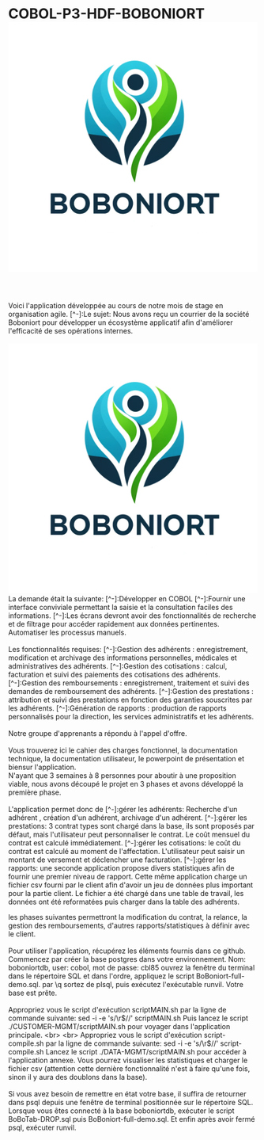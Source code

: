 


# COBOL-P3-HDF-BOBONIORT&nbsp;&nbsp;&nbsp;<img src="./boboniort.png" />
<br>
<br>
Voici l'application développée au cours de notre mois de stage en organisation agile.
[^-]:Le sujet: Nous avons reçu un courrier de la société Boboniort pour développer un écosystème applicatif afin d'améliorer l'efficacité de ses opérations internes.
<br>
<br>
<img src="./boboniort.png" />
La demande était la suivante:
[^-]:Développer en COBOL
[^-]:Fournir une interface conviviale permettant la saisie et la consultation faciles des informations.
[^-]:Les écrans devront avoir des fonctionnalités de recherche et de filtrage pour accéder rapidement aux données pertinentes.
Automatiser les processus manuels.
<br>
<br>
Les fonctionnalités requises:
[^-]:Gestion des adhérents : enregistrement, modification et archivage des informations personnelles,
médicales et administratives des adhérents.
[^-]:Gestion des cotisations : calcul, facturation et suivi des paiements des cotisations des adhérents.
[^-]:Gestion des remboursements : enregistrement, traitement et suivi des demandes de
remboursement des adhérents.
[^-]:Gestion des prestations : attribution et suivi des prestations en fonction des garanties souscrites par
les adhérents.
[^-]:Génération de rapports : production de rapports personnalisés pour la direction, les services
administratifs et les adhérents.
<br>
<br>
Notre groupe d'apprenants a répondu à l'appel d'offre.
<br>
<br>
Vous trouverez ici le cahier des charges fonctionnel, la documentation technique, la documentation utilisateur, le powerpoint de présentation et biensur l'application.
<br>
N'ayant que 3 semaines à 8 personnes pour aboutir à une proposition viable, nous avons découpé le projet en 3 phases et avons développé la première phase.
<br>
<br>
L'application permet donc de 
[^-]:gérer les adhérents: Recherche d'un adhérent , création d'un adhérent, archivage d'un adhérent.
[^-]:gérer les prestations: 3 contrat types sont chargé dans la base, ils sont proposés par défaut, mais l'utilisateur peut personnaliser le contrat. Le coût mensuel du contrat est calculé immédiatement.
[^-]:gérer les cotisations: le coût du contrat est calculé au moment de l'affectation. L'utilisateur peut saisir un montant de versement et déclencher une facturation.
[^-]:gérer les rapports: une seconde application propose divers statistiques afin de fournir une premier niveau de rapport.
Cette même application charge un fichier csv fourni par le client afin d'avoir un jeu de données plus important pour la partie client. Le fichier a été chargé dans une table de travail, les données ont été reformatées puis charger dans la table des adhérents.  

les phases suivantes permettront la modification du contrat, la relance, la gestion des remboursements, d'autres rapports/statistiques à définir avec le client.
<br>
<br>
Pour utiliser l'application, récupérez les éléments fournis dans ce github.
<br>
Commencez par créer la base postgres dans votre environnement.
Nom: boboniortdb, user: cobol, mot de passe: cbl85
ouvrez la fenêtre du terminal dans le répertoire SQL et dans l'ordre, appliquez le script BoBoniort-full-demo.sql.
par \q sortez de plsql, puis exécutez l'exécutable runvil.
Votre base est prête.
<br>
<br>
Appropriez vous le script d'exécution scriptMAIN.sh par la ligne de commande suivante: sed -i -e 's/\r$//' scriptMAIN.sh
Puis lancez le script ./CUSTOMER-MGMT/scriptMAIN.sh pour voyager dans l'application principale.
<br>
<br> 
Appropriez vous le script d'exécution script-compile.sh par la ligne de commande suivante: sed -i -e 's/\r$//' script-compile.sh
Lancez le script ./DATA-MGMT/scriptMAIN.sh pour accéder à l'application annexe.
Vous pourrez visualiser les statistiques et charger le fichier csv (attention cette dernière fonctionnalité n'est à faire qu'une fois, sinon il y aura des doublons dans la base).
<br>
<br>
Si vous avez besoin de remettre en état votre base, il suffira de retourner dans psql depuis une fenêtre de terminal positionnée sur le répertoire SQL.
Lorsque vous êtes connecté à la base boboniortdb, exécuter le script BoBoTab-DROP.sql puis BoBoniort-full-demo.sql. Et enfin après avoir fermé psql, exécuter runvil.
<br>


